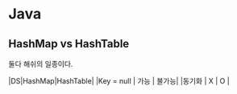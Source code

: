 # Java

## HashMap vs HashTable
둘다 해쉬의 일종이다.

|DS|HashMap|HashTable|
|Key = null | 가능 | 불가능|
|동기화 | X | O |